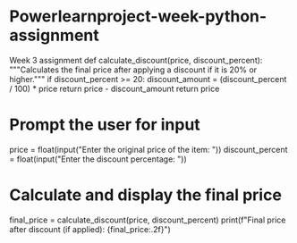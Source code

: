 # Powerlearnproject-week-python-assignment
Week 3 assignment 
def calculate_discount(price, discount_percent):
    """Calculates the final price after applying a discount if it is 20% or higher."""
    if discount_percent >= 20:
        discount_amount = (discount_percent / 100) * price
        return price - discount_amount
    return price

# Prompt the user for input
price = float(input("Enter the original price of the item: "))
discount_percent = float(input("Enter the discount percentage: "))

# Calculate and display the final price
final_price = calculate_discount(price, discount_percent)
print(f"Final price after discount (if applied): {final_price:.2f}")

